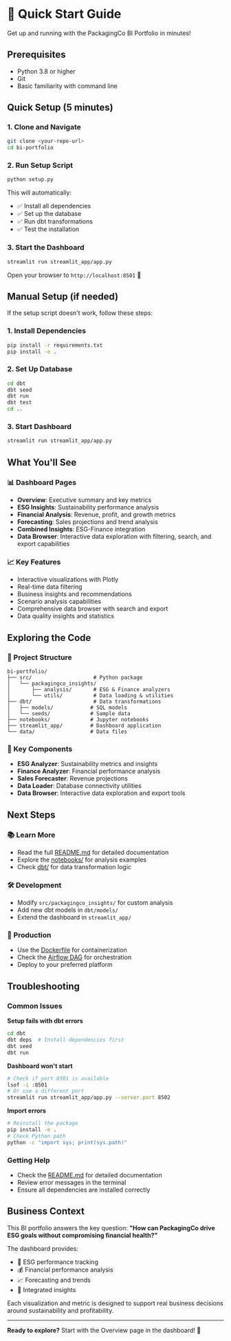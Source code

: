 # 🚀 Quick Start Guide

Get up and running with the PackagingCo BI Portfolio in minutes!

## Prerequisites

- Python 3.8 or higher
- Git
- Basic familiarity with command line

## Quick Setup (5 minutes)

### 1. Clone and Navigate
```bash
git clone <your-repo-url>
cd bi-portfolio
```

### 2. Run Setup Script
```bash
python setup.py
```

This will automatically:
- ✅ Install all dependencies
- ✅ Set up the database
- ✅ Run dbt transformations
- ✅ Test the installation

### 3. Start the Dashboard
```bash
streamlit run streamlit_app/app.py
```

Open your browser to `http://localhost:8501` 🎉

## Manual Setup (if needed)

If the setup script doesn't work, follow these steps:

### 1. Install Dependencies
```bash
pip install -r requirements.txt
pip install -e .
```

### 2. Set Up Database
```bash
cd dbt
dbt seed
dbt run
dbt test
cd ..
```

### 3. Start Dashboard
```bash
streamlit run streamlit_app/app.py
```

## What You'll See

### 📊 Dashboard Pages
- **Overview**: Executive summary and key metrics
- **ESG Insights**: Sustainability performance analysis
- **Financial Analysis**: Revenue, profit, and growth metrics
- **Forecasting**: Sales projections and trend analysis
- **Combined Insights**: ESG-Finance integration
- **Data Browser**: Interactive data exploration with filtering, search, and export capabilities

### 📈 Key Features
- Interactive visualizations with Plotly
- Real-time data filtering
- Business insights and recommendations
- Scenario analysis capabilities
- Comprehensive data browser with search and export
- Data quality insights and statistics

## Exploring the Code

### 📁 Project Structure
```
bi-portfolio/
├── src/                    # Python package
│   └── packagingco_insights/
│       ├── analysis/       # ESG & Finance analyzers
│       └── utils/          # Data loading & utilities
├── dbt/                    # Data transformations
│   ├── models/            # SQL models
│   └── seeds/             # Sample data
├── notebooks/             # Jupyter notebooks
├── streamlit_app/         # Dashboard application
└── data/                  # Data files
```

### 🔧 Key Components
- **ESG Analyzer**: Sustainability metrics and insights
- **Finance Analyzer**: Financial performance analysis
- **Sales Forecaster**: Revenue projections
- **Data Loader**: Database connectivity utilities
- **Data Browser**: Interactive data exploration and export tools

## Next Steps

### 📚 Learn More
- Read the full [README.md](README.md) for detailed documentation
- Explore the [notebooks/](notebooks/) for analysis examples
- Check [dbt/](dbt/) for data transformation logic

### 🛠️ Development
- Modify `src/packagingco_insights/` for custom analysis
- Add new dbt models in `dbt/models/`
- Extend the dashboard in `streamlit_app/`

### 🚀 Production
- Use the [Dockerfile](deployment/Dockerfile) for containerization
- Check the [Airflow DAG](airflow/dag_bi_portfolio.py) for orchestration
- Deploy to your preferred platform

## Troubleshooting

### Common Issues

**Setup fails with dbt errors**
```bash
cd dbt
dbt deps  # Install dependencies first
dbt seed
dbt run
```

**Dashboard won't start**
```bash
# Check if port 8501 is available
lsof -i :8501
# Or use a different port
streamlit run streamlit_app/app.py --server.port 8502
```

**Import errors**
```bash
# Reinstall the package
pip install -e .
# Check Python path
python -c "import sys; print(sys.path)"
```

### Getting Help
- Check the [README.md](README.md) for detailed documentation
- Review error messages in the terminal
- Ensure all dependencies are installed correctly

## Business Context

This BI portfolio answers the key question:
**"How can PackagingCo drive ESG goals without compromising financial health?"**

The dashboard provides:
- 🌱 ESG performance tracking
- 💰 Financial performance analysis
- 📈 Forecasting and trends
- 🔄 Integrated insights

Each visualization and metric is designed to support real business decisions around sustainability and profitability.

---

**Ready to explore?** Start with the Overview page in the dashboard! 🎯 